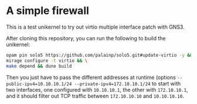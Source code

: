# A simple firewall

This is a test unikernel to try out virtio multiple interface patch with GNS3.

After cloning this repository, you can run the following to build the unikernel:
```bash
opam pin solo5 https://github.com/palainp/solo5.git#update-virtio -y && \
mirage configure -t virtio && \
make depend && dune build
```

Then you just have to pass the different addresses at runtime (options `--public-ipv4=10.10.10.1/24 --private-ipv4=172.10.10.1/24` to start with two interfaces, one configured with `10.10.10.1`, the other with `172.10.10.1`, and it should filter out TCP traffic between `172.10.10.10` and `10.10.10.10`.
